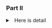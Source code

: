 ### Part II

<details>
  <summary>
    <a class="btnfire small stroke"><em class="fas fa-chevron-circle-down"></em>&nbsp;&nbsp;Here is detail</a>    
  </summary>

### 🔰 Contents

[2. Using the Shell](./2.Using%20the%20Shell/README.md)

</details>